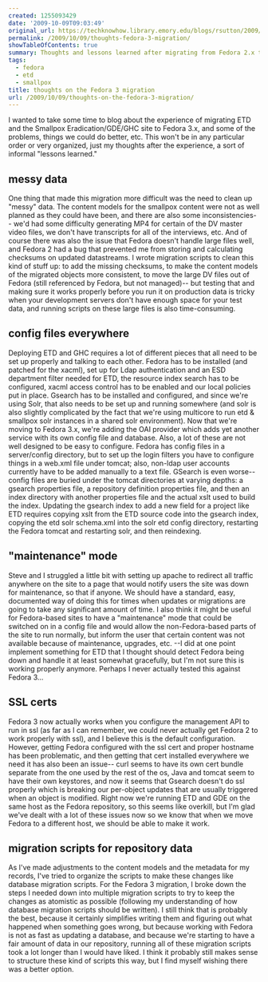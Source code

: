 ```yaml
---
created: 1255093429
date: '2009-10-09T09:03:49'
original_url: https://techknowhow.library.emory.edu/blogs/rsutton/2009/10/09/thoughts-fedora-3-migration
permalink: /2009/10/09/thoughts-fedora-3-migration/
showTableOfContents: true
summary: Thoughts and lessons learned after migrating from Fedora 2.x to 3.
tags:
  - fedora
  - etd
  - smallpox
title: thoughts on the Fedora 3 migration
url: /2009/10/09/thoughts-on-the-fedora-3-migration/
---
```



I wanted to take some time to blog about the experience of migrating ETD and the Smallpox Eradication/GDE/GHC site to Fedora 3.x, and some of the problems, things we could do better, etc. This won't be in any particular order or very organized, just my thoughts after the experience, a sort of informal "lessons learned."



## messy data

One thing that made this migration more difficult was the need to clean up "messy" data. The content models for the smallpox content were not as well planned as they could have been, and there are also some inconsistencies-- we'd had some difficulty generating MP4 for certain of the DV master video files, we don't have transcripts for all of the interviews, etc. And of course there was also the issue that Fedora doesn't handle large files well, and Fedora 2 had a bug that prevented me from storing and calculating checksums on updated datastreams. I wrote migration scripts to clean this kind of stuff up: to add the missing checksums, to make the content models of the migrated objects more consistent, to move the large DV files out of Fedora (still referenced by Fedora, but not managed)-- but testing that and making sure it works properly before you run it on production data is tricky when your development servers don't have enough space for your test data, and running scripts on these large files is also time-consuming.

## config files everywhere

Deploying ETD and GHC requires a lot of different pieces that all need to be set up properly and talking to each other. Fedora has to be installed (and patched for the xacml), set up for Ldap authentication and an ESD department filter needed for ETD, the resource index search has to be configured, xacml access control has to be enabled and our local policies put in place. Gsearch has to be installed and configured, and since we're using Solr, that also needs to be set up and running somewhere (and solr is also slightly complicated by the fact that we're using multicore to run etd &amp; smallpox solr instances in a shared solr environment). Now that we're moving to Fedora 3.x, we're adding the OAI provider which adds yet another service with its own config file and database. Also, a lot of these are not well designed to be easy to configure. Fedora has config files in a server/config directory, but to set up the login filters you have to configure things in a web.xml file under tomcat; also, non-ldap user accounts currently have to be added manually to a text file. GSearch is even worse-- config files are buried under the tomcat directories at varying depths: a gsearch properties file, a repository definition properties file, and then an index directory with another properties file and the actual xslt used to build the index. Updating the gsearch index to add a new field for a project like ETD requires copying xslt from the ETD source code into the gsearch index, copying the etd solr schema.xml into the solr etd config directory, restarting the Fedora tomcat and restarting solr, and then reindexing.

## "maintenance" mode

Steve and I struggled a little bit with setting up apache to redirect all traffic anywhere on the site to a page that would notify users the site was down for maintenance, so that if anyone. We should have a standard, easy, documented way of doing this for times when updates or migrations are going to take any significant amount of time. I also think it might be useful for Fedora-based sites to have a "maintenance" mode that could be switched on in a config file and would allow the non-Fedora-based parts of the site to run normally, but inform the user that certain content was not available because of maintenance, upgrades, etc. --I did at one point implement something for ETD that I thought should detect Fedora being down and handle it at least somewhat gracefully, but I'm not sure this is working properly anymore. Perhaps I never actually tested this against Fedora 3...

## SSL certs

Fedora 3 now actually works when you configure the management API to run in ssl (as far as I can remember, we could never actually get Fedora 2 to work properly with ssl), and I believe this is the default configuration. However, getting Fedora configured with the ssl cert and proper hostname has been problematic, and then getting that cert installed everywhere we need it has also been an issue-- curl seems to have its own cert bundle separate from the one used by the rest of the os, Java and tomcat seem to have their own keystores, and now it seems that Gsearch doesn't do ssl properly which is breaking our per-object updates that are usually triggered when an object is modified. Right now we're running ETD and GDE on the same host as the Fedora repository, so this seems like overkill, but I'm glad we've dealt with a lot of these issues now so we know that when we move Fedora to a different host, we should be able to make it work.

## migration scripts for repository data

As I've made adjustments to the content models and the metadata for my records, I've tried to organize the scripts to make these changes like database migration scripts. For the Fedora 3 migration, I broke down the steps I needed down into multiple migration scripts to try to keep the changes as atomistic as possible (following my understanding of how database migration scripts should be written). I still think that is probably the best, because it certainly simplifies writing them and figuring out what happened when something goes wrong, but because working with Fedora is not as fast as updating a database, and because we're starting to have a fair amount of data in our repository, running all of these migration scripts took a lot longer than I would have liked. I think it probably still makes sense to structure these kind of scripts this way, but I find myself wishing there was a better option.